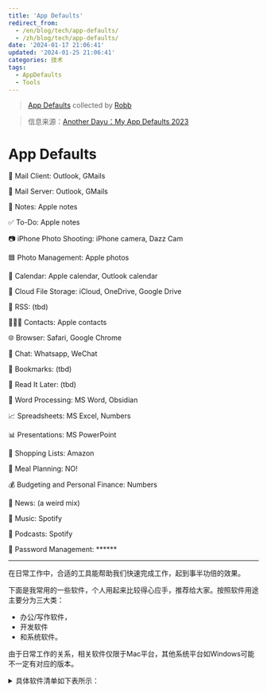 ```yaml
---
title: 'App Defaults'
redirect_from:
  - /en/blog/tech/app-defaults/
  - /zh/blog/tech/app-defaults/
date: '2024-01-17 21:06:41'
updated: '2024-01-25 21:06:41'
categories: 技术
tags:
  - AppDefaults
  - Tools
---
```


> [App Defaults](https://defaults.rknight.me) collected by [Robb](https://rknight.me)

> 信息来源：[Another Dayu：My App Defaults 2023](https://anotherdayu.com/2023/5452/)

# App Defaults

📨 Mail Client: Outlook, GMails

📮 Mail Server: Outlook, GMails

📝 Notes: Apple notes

✅ To-Do: Apple notes

📷 iPhone Photo Shooting: iPhone camera, Dazz Cam

🟦 Photo Management: Apple photos

📆 Calendar: Apple calendar, Outlook calendar

📁 Cloud File Storage: iCloud, OneDrive, Google Drive

📖 RSS: (tbd)

🙍🏻‍♂️ Contacts: Apple contacts

🌐 Browser: Safari, Google Chrome

💬 Chat: Whatsapp, WeChat

🔖 Bookmarks: (tbd)

📑 Read It Later: (tbd)

📜 Word Processing: MS Word, Obsidian

📈 Spreadsheets: MS Excel, Numbers

📊 Presentations: MS PowerPoint

🛒 Shopping Lists: Amazon

🍴 Meal Planning: NO!

💰 Budgeting and Personal Finance: Numbers

📰 News: (a weird mix)

🎵 Music: Spotify

🎤 Podcasts: Spotify

🔐 Password Management: ******

---

在日常工作中，合适的工具能帮助我们快速完成工作，起到事半功倍的效果。

下面是我常用的一些软件，个人用起来比较得心应手，推荐给大家。按照软件用途主要分为三大类：
- 办公/写作软件，
- 开发软件
- 和系统软件。

由于日常工作的关系，相关软件仅限于Mac平台，其他系统平台如Windows可能不一定有对应的版本。

<details>
<summary>具体软件清单如下表所示：</summary>

# 办公/写作软件

| 序号 | 名称 | 说明 |
| --- | ----------- | ----------- |
| 1 | Safari	 | 浏览器 |
| 2 | Google Chrome | 浏览器 |
| 3 | Microsoft Office | Word, Excel, PowerPoint, Outlook |
| 4 | Acrobat Reader | PDF阅读器 |
| 5 | hugo | 开源静态站点生成器 |
| 6 | Bandizip | 解压缩工具 |

# 开发软件

| 序号 | 名称 | 说明 |
| --- | ----------- | ----------- |
| 1 | Node.js | 尽量用LTS版本 |
| 2 | Python | 尽量用LTS版本 |
| 3 | Git | 代码管理 |
| 4 | Visual Studio Code | 业界良心 |
| 5 | Fig | 代码补全 |
| 6 | Docker | 容器化 |

# 系统软件

| 序号 | 名称 | 说明 |
| --- | ----------- | ----------- |
| 1 | RunCat | 状态栏插件 |
</details>


